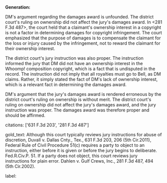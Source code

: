 **Generation:**



DM's argument regarding the damages award is unfounded. The district court's ruling on ownership did not affect the jury's damages award. In <281 F.3d 487>, the court held that a claimant's ownership interest in a copyright is not a factor in determining damages for copyright infringement. The court emphasized that the purpose of damages is to compensate the claimant for the loss or injury caused by the infringement, not to reward the claimant for their ownership interest.

The district court's jury instruction was also proper. The instruction informed the jury that DM did not have an ownership interest in the Whoomp! composition copyright, which is a fact that is undisputed in the record. The instruction did not imply that all royalties must go to Bell, as DM claims. Rather, it simply stated the fact of DM's lack of ownership interest, which is a relevant fact in determining the damages award.

DM's argument that the jury's damages award is rendered erroneous by the district court's ruling on ownership is without merit. The district court's ruling on ownership did not affect the jury's damages award, and the jury instruction was proper. The damages award was therefore proper and should be affirmed.



citations: ['631 F.3d 203', '281 F.3d 487']

gold_text: Although this court typically reviews jury instructions for abuse of discretion, Duvall v. Dallas Cnty., Tex., 631 F.3d 203, 206 (5th Cir.2011), Federal Rule of Civil Procedure 51(c) requires a party to object to an instruction, either before it is given or before the jury begins to deliberate. Fed.R.Civ.P. 51. If a party does not object, this court reviews jury instructions for plain error. Dahlen v. Gulf Crews, Inc., 281 F.3d 487, 494 (5th Cir.2002).

label: 